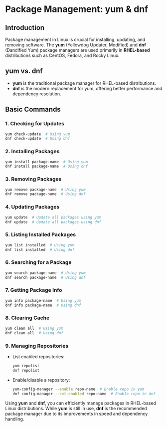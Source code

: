 # Package Management: yum & dnf

## Introduction
Package management in Linux is crucial for installing, updating, and removing software. The **yum** (Yellowdog Updater, Modified) and **dnf** (Dandified Yum) package managers are used primarily in **RHEL-based** distributions such as CentOS, Fedora, and Rocky Linux.

## yum vs. dnf
- **yum** is the traditional package manager for RHEL-based distributions.
- **dnf** is the modern replacement for yum, offering better performance and dependency resolution.

## Basic Commands

### 1. **Checking for Updates**
```bash
yum check-update  # Using yum
dnf check-update  # Using dnf
```

### 2. **Installing Packages**
```bash
yum install package-name  # Using yum
dnf install package-name  # Using dnf
```

### 3. **Removing Packages**
```bash
yum remove package-name  # Using yum
dnf remove package-name  # Using dnf
```

### 4. **Updating Packages**
```bash
yum update  # Update all packages using yum
dnf update  # Update all packages using dnf
```

### 5. **Listing Installed Packages**
```bash
yum list installed  # Using yum
dnf list installed  # Using dnf
```

### 6. **Searching for a Package**
```bash
yum search package-name  # Using yum
dnf search package-name  # Using dnf
```

### 7. **Getting Package Info**
```bash
yum info package-name  # Using yum
dnf info package-name  # Using dnf
```

### 8. **Clearing Cache**
```bash
yum clean all  # Using yum
dnf clean all  # Using dnf
```

### 9. **Managing Repositories**
- List enabled repositories:
  ```bash
  yum repolist
  dnf repolist
  ```
- Enable/disable a repository:
  ```bash
  yum-config-manager --enable repo-name  # Enable repo in yum
  dnf config-manager --set-enabled repo-name  # Enable repo in dnf
  ```


Using **yum** and **dnf**, you can efficiently manage packages in RHEL-based Linux distributions. While **yum** is still in use, **dnf** is the recommended package manager due to its improvements in speed and dependency handling.